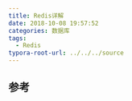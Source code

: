 ```yaml
---
title: Redis详解
date: 2018-10-08 19:57:52
categories: 数据库
tags:
  - Redis
typora-root-url: ../../../source
---
```








<!--more-->





## 参考

